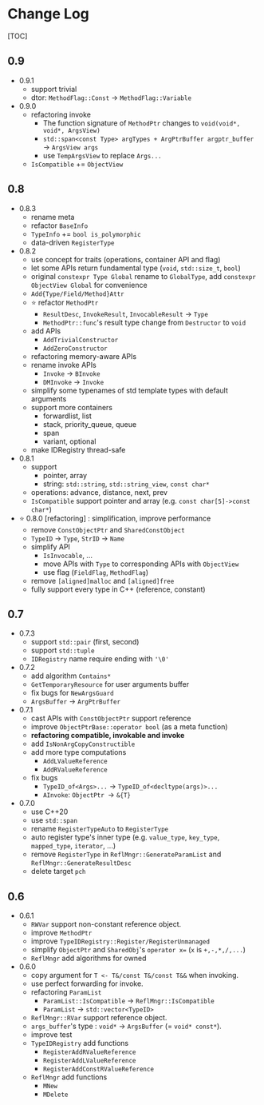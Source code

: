 # Change Log

[TOC]

## 0.9

- 0.9.1
    - support trivial
    - dtor: `MethodFlag::Const` -> `MethodFlag::Variable`
- 0.9.0
    - refactoring invoke
        - The function signature of `MethodPtr` changes to `void(void*, void*, ArgsView)`
        - `std::span<const Type> argTypes + ArgPtrBuffer argptr_buffer` -> `ArgsView args`
        - use `TempArgsView` to replace `Args...`
    - `IsCompatible` += `ObjectView`

## 0.8

- 0.8.3
    - rename meta
    - refactor `BaseInfo`
    - `TypeInfo` += `bool is_polymorphic`
    - data-driven `RegisterType`
- 0.8.2
    - use concept for traits (operations, container API and flag)
    - let some APIs return fundamental type (`void`, `std::size_t`, `bool`)
    - original `constexpr Type Global` rename to `GlobalType`, add `constexpr ObjectView Global` for convenience
    - `Add{Type/Field/Method}Attr`
    - :star: refactor `MethodPtr` 
        - `ResultDesc`, `InvokeResult`, `InvocableResult` -> `Type` 
        - `MethodPtr::func`'s result type change from `Destructor` to `void` 
    - add APIs
        - `AddTrivialConstructor`
        - `AddZeroConstructor`
    - refactoring memory-aware APIs
    - rename invoke APIs
        - `Invoke` -> `BInvoke`
        - `DMInvoke` -> `Invoke`
    - simplify some typenames of std template types with default arguments
    - support more containers
        - forwardlist, list
        - stack, priority_queue, queue
        - span
        - variant, optional
    - make IDRegistry thread-safe
- 0.8.1
    - support
        - pointer, array
        - string: `std::string`, `std::string_view`, `const char*` 
   - operations: advance, distance, next, prev
   - `IsCompatible` support pointer and array (e.g. `const char[5]->const char*`)
- :star: 0.8.0 [refactoring] : simplification, improve performance
    - remove `ConstObjectPtr` and `SharedConstObject`
    - `TypeID` -> `Type`, `StrID` -> `Name`
    - simplify API
        - `IsInvocable`, ...
        - move APIs with `Type` to corresponding APIs with `ObjectView` 
        - use flag (`FieldFlag`, `MethodFlag`)
    - remove `[aligned]malloc` and `[aligned]free`
    - fully support every type in C++ (reference, constant)
    
## 0.7

- 0.7.3
    - support `std::pair` (first, second)
    - support `std::tuple`
    - `IDRegistry` name require ending with `'\0'`
- 0.7.2
    - add algorithm `Contains*`
    - `GetTemporaryResource` for user arguments buffer
    - fix bugs for `NewArgsGuard`
    - `ArgsBuffer` -> `ArgPtrBuffer`
- 0.7.1
    - cast APIs with `ConstObjectPtr` support reference
    - improve `ObjectPtrBase::operator bool` (as a meta function)
    - **refactoring compatible, invokable and invoke**
    - add `IsNonArgCopyConstructible`
    - add more type computations
        - `AddLValueReference`
        - `AddRValueReference`
    - fix bugs
        - `TypeID_of<Args>...` -> `TypeID_of<decltype(args)>...`
        - `AInvoke`: `ObjectPtr `-> `&{T}`
- 0.7.0
    - use C++20
    - use `std::span`
    - rename `RegisterTypeAuto` to `RegisterType`
    - auto register type's inner type (e.g. `value_type`, `key_type`, `mapped_type`, `iterator`, ...)
    - remove `RegisterType` in `ReflMngr::GenerateParamList` and `ReflMngr::GenerateResultDesc`
    - delete target `pch`

## 0.6

- 0.6.1
    - `RWVar` support non-constant reference object.
    - improve `MethodPtr`
    - improve `TypeIDRegistry::Register/RegisterUnmanaged`
    - simplify `ObjectPtr` and `SharedObj`'s `operator x=` (`x` is `+,-,*,/,...`)
    - `ReflMngr` add algorithms for owned
- 0.6.0
    - copy argument for `T <- T&/const T&/const T&&` when invoking.
    - use perfect forwarding for invoke.
    - refactoring `ParamList `
        - `ParamList::IsCompatible` -> `ReflMngr::IsCompatible`
        - `ParamList` -> `std::vector<TypeID>`
    - `ReflMngr::RVar` support reference object.
    - `args_buffer`'s type : `void*` -> `ArgsBuffer` (= `void* const*`).
    - improve test
    - `TypeIDRegistry` add functions
        - `RegisterAddRValueReference`
        - `RegisterAddLValueReference`
        - `RegisterAddConstRValueReference`
    - `ReflMngr` add functions
        - `MNew`
        - `MDelete`